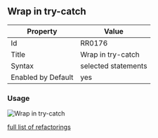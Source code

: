 ## Wrap in try\-catch

Property | Value
--- | ---
Id|RR0176
Title|Wrap in try\-catch
Syntax|selected statements
Enabled by Default|yes

### Usage

![Wrap in try\-catch](../../images/refactorings/WrapInTryCatch.png)

[full list of refactorings](Refactorings.md)